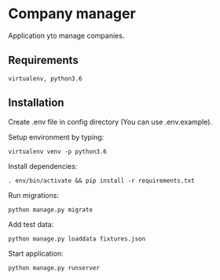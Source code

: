 # Company manager
   
Application yto manage companies.

## Requirements
    virtualenv, python3.6


## Installation
  
Create .env file in config directory (You can use .env.example).  

Setup environment by typing:

```virtualenv venv -p python3.6```

Install dependencies:

```. env/bin/activate && pip install -r requirements.txt```

Run migrations:

```python manage.py migrate```

Add test data:

```python manage.py loaddata fixtures.json```

Start application:

```python manage.py runserver```
